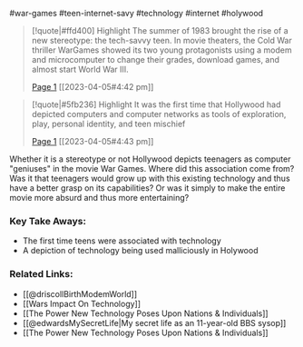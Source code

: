 #war-games #teen-internet-savy #technology #internet #holywood

> [!quote|#ffd400] Highlight
> The summer of 1983 brought the rise of a new stereotype: the tech-savvy teen. In movie theaters, the Cold War thriller WarGames showed its two young protagonists using a modem and microcomputer to change their grades, download games, and almost start World War III.
>
> [Page 1](zotero://open-pdf/library/items/BM5A86LQ?page=1) [[2023-04-05#4:42 pm]]

> [!quote|#5fb236] Highlight
> It was the first time that Hollywood had depicted computers and computer networks as tools of exploration, play, personal identity, and teen mischief
>
> [Page 1](zotero://open-pdf/library/items/BM5A86LQ?page=1) [[2023-04-05#4:43 pm]]

Whether it is a stereotype or not Hollywood depicts teenagers as computer "geniuses" in the movie War Games. Where did this association come from? Was it that teenagers would grow up with this existing technology and thus have a better grasp on its capabilities? Or was it simply to make the entire movie more absurd and thus more entertaining? 

### Key Take Aways:
* The first time teens were associated with technology
* A depiction of technology being used malliciously in Holywood

### Related Links:
* [[@driscollBirthModemWorld]]
* [[Wars Impact On Technology]]
* [[The Power New Technology Poses Upon Nations & Individuals]]
* [[@edwardsMySecretLife|My secret life as an 11-year-old BBS sysop]]
* [[The Power New Technology Poses Upon Nations & Individuals]]